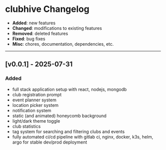 # clubhive Changelog

- **Added**: new features
- **Changed**: modifications to existing features
- **Removed**: deleted features
- **Fixed**: bug fixes
- **Misc**: chores, documentation, dependencies, etc.

---

## [v0.0.1] - 2025-07-31

### Added

- full stack application setup with react, nodejs, mongodb
- club registration prompt
- event planner system
- location picker system
- notification system
- static (and animated) honeycomb background
- light/dark theme toggle
- club statistics
- tag system for searching and filtering clubs and events
- fully automated ci/cd pipeline with gitlab ci, nginx, docker, k3s, helm, argo for stable dev/prod deployment
